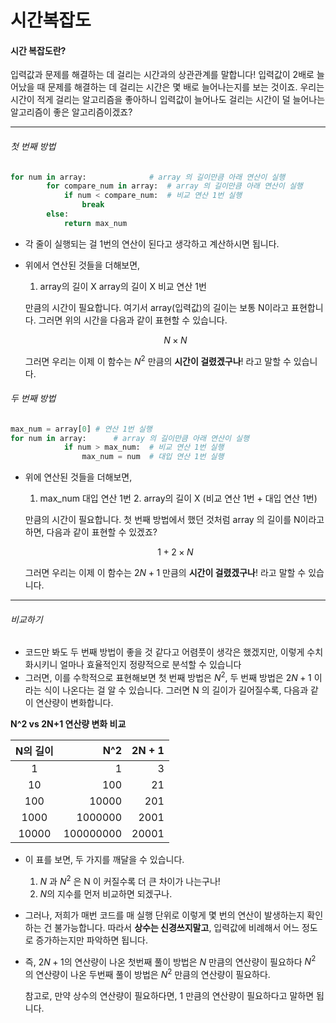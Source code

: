 # 시간복잡도

#### 시간 복잡도란?

입력값과 문제를 해결하는 데 걸리는 시간과의 상관관계를 말합니다! 입력값이 2배로 늘어났을 때 문제를 해결하는 데 걸리는 시간은 몇 배로 늘어나는지를 보는 것이죠.
우리는 시간이 적게 걸리는 알고리즘을 좋아하니 입력값이 늘어나도 걸리는 시간이 덜 늘어나는 알고리즘이 좋은 알고리즘이겠죠?

---

###### 첫 번째 방법

```python
for num in array:              # array 의 길이만큼 아래 연산이 실행
        for compare_num in array:  # array 의 길이만큼 아래 연산이 실행
            if num < compare_num:  # 비교 연산 1번 실행
                break
        else:
            return max_num
```

- 각 줄이 실행되는 걸 1번의 연산이 된다고 생각하고 계산하시면 됩니다.
- 위에서 연산된 것들을 더해보면,

  1. array의 길이 X array의 길이 X 비교 연산 1번

  만큼의 시간이 필요합니다. 여기서 array(입력값)의 길이는 보통 N이라고 표현합니다. 그러면 위의 시간을 다음과 같이 표현할 수 있습니다.

  $$N \times N$$

  그러면 우리는 이제 이 함수는 $N^2$ 만큼의 **시간이 걸렸겠구나**! 라고 말할 수 있습니다.

###### 두 번째 방법

```python
max_num = array[0] # 연산 1번 실행
for num in array:      # array 의 길이만큼 아래 연산이 실행
		    if num > max_num:  # 비교 연산 1번 실행
		        max_num = num  # 대입 연산 1번 실행
```

- 위에 연산된 것들을 더해보면,

  1. max_num 대입 연산 1번 2. array의 길이 X (비교 연산 1번 + 대입 연산 1번)

  만큼의 시간이 필요합니다. 첫 번째 방법에서 했던 것처럼 array 의 길이를 N이라고 하면, 다음과 같이 표현할 수 있겠죠?

  $$1+2\times N$$

  그러면 우리는 이제 이 함수는 $2N+1$ 만큼의 **시간이 걸렸겠구나**! 라고 말할 수 있습니다.

---

###### 비교하기

- 코드만 봐도 두 번째 방법이 좋을 것 같다고 어렴풋이 생각은 했겠지만, 이렇게 수치화시키니 얼마나 효율적인지 정량적으로 분석할 수 있습니다
- 그러면, 이를 수학적으로 표현해보면 첫 번째 방법은 $N^2$, 두 번째 방법은 $2N+1$ 이라는 식이 나온다는 걸 알 수 있습니다. 그러면 N 의 길이가 길어질수록, 다음과 같이 연산량이 변화합니다.

**N^2 vs 2N+1 연산량 변화 비교**

| N의 길이 |       N^2 | 2N + 1 |
| :------: | --------: | -----: |
|    1     |         1 |      3 |
|    10    |       100 |     21 |
|   100    |     10000 |    201 |
|   1000   |   1000000 |   2001 |
|  10000   | 100000000 |  20001 |

- 이 표를 보면, 두 가지를 깨달을 수 있습니다.
  1.  $N$ 과 $N^2$ 은 N 이 커질수록 더 큰 차이가 나는구나!
  2.  $N$의 지수를 먼저 비교하면 되겠구나.
- 그러나, 저희가 매번 코드를 매 실행 단위로 이렇게 몇 번의 연산이 발생하는지 확인하는 건 불가능합니다. 따라서 **상수는 신경쓰지말고**, 입력값에 비례해서 어느 정도로 증가하는지만 파악하면 됩니다.

- 즉, $2N+1$의 연산량이 나온 첫번째 풀이 방법은 $N$ 만큼의 연산량이 필요하다
  $N^2$ 의 연산량이 나온 두번째 풀이 방법은 $N^2$ 만큼의 연산량이 필요하다.

  참고로, 만약 상수의 연산량이 필요하다면, $1$ 만큼의 연산량이 필요하다고 말하면 됩니다.
